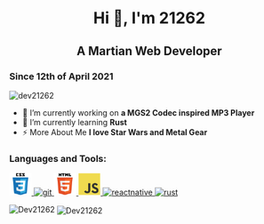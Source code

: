 <h1 align="center">Hi 👋, I'm 21262</h1>
<h2 align="center">A Martian Web Developer</h2>
<h3>Since 12th of April 2021</h3>

<p align="left"> <img src="https://komarev.com/ghpvc/?username=dev21262&label=Profile%20views&color=0e75b6&style=flat" alt="dev21262" /> </p>

- 🔭 I’m currently working on **a MGS2 Codec inspired MP3 Player**
- 🌱 I’m currently learning **Rust**
- ⚡ More About Me **I love Star Wars and Metal Gear**


<h3 align="left">Languages and Tools:</h3>
<p align="left"> <a href="https://www.w3schools.com/css/" target="_blank" rel="noreferrer"> <img src="https://raw.githubusercontent.com/devicons/devicon/master/icons/css3/css3-original-wordmark.svg" alt="css3" width="40" height="40"/> </a> <a href="https://git-scm.com/" target="_blank" rel="noreferrer"> <img src="https://www.vectorlogo.zone/logos/git-scm/git-scm-icon.svg" alt="git" width="40" height="40"/> </a> <a href="https://www.w3.org/html/" target="_blank" rel="noreferrer"> <img src="https://raw.githubusercontent.com/devicons/devicon/master/icons/html5/html5-original-wordmark.svg" alt="html5" width="40" height="40"/> </a> <a href="https://developer.mozilla.org/en-US/docs/Web/JavaScript" target="_blank" rel="noreferrer"> <img src="https://raw.githubusercontent.com/devicons/devicon/master/icons/javascript/javascript-original.svg" alt="javascript" width="40" height="40"/> </a> <a href="https://reactnative.dev/" target="_blank" rel="noreferrer"> <img src="https://reactnative.dev/img/header_logo.svg" alt="reactnative" width="40" height="40"/> </a> <a href="https://www.rust-lang.org" target="_blank" rel="noreferrer"> <img src="[https://raw.githubusercontent.com/devicons/devicon/master/icons/rust/rust-plain.svg](https://upload.wikimedia.org/wikipedia/commons/thumb/a/ab/Official_CSS_Logo.svg/60px-Official_CSS_Logo.svg.png)" alt="rust" width="40" height="40"/> </a> </p>

<p><img align="left" src="https://github-readme-stats.vercel.app/api/top-langs?username=dev21262&show_icons=true&locale=en&layout=compact" alt="Dev21262" /></p>

<p>&nbsp;<img align="center" src="https://github-readme-stats.vercel.app/api?username=dev21262&show_icons=true&locale=en" alt="Dev21262" /></p>
